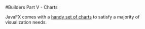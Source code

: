 #Builders Part V - Charts

JavaFX comes with a [handy set of charts](http://docs.oracle.com/javafx/2/charts/chart-overview.htm) to satisfy a majority of visualization needs. 
